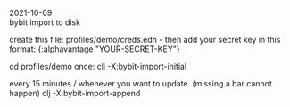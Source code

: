 




2021-10-09  
bybit import to disk 

create this file: profiles/demo/creds.edn - then add your secret key in this format:
{:alphavantage "YOUR-SECRET-KEY"}

cd profiles/demo
once:
clj -X:bybit-import-initial

every 15 minutes / whenever you want to update. (missing a bar cannot happen)
clj -X:bybit-import-append
